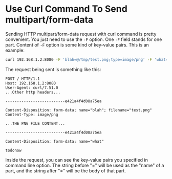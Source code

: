 # Use Curl Command To Send multipart/form-data


Sending HTTP multipart/form-data request with curl command is pretty convenient. You just need to use the `-F` option. One `-F` field stands for one part. Content of `-F` option is some kind of key-value pairs. This is an example:

```sh
curl 192.168.1.2:8080 -F 'blah=@/tmp/test.png;type=image/png' -F 'what=todonow'
```

The request being sent is something like this:

```
POST / HTTP/1.1
Host: 192.168.1.2:8080
User-Agent: curl/7.51.0
...Other http headers...

--------------------------e421a4f4d08a75ea

Content-Disposition: form-data; name="blah"; filename="test.png"
Content-Type: image/png

...THE PNG FILE CONTENT...

--------------------------e421a4f4d08a75ea

Content-Disposition: form-data; name="what"

todonow

```

Inside the request, you can see the key-value pairs you specified in command line option. The string before "=" will be used as the "name" of a part, and the string after "=" will be the body of that part.

